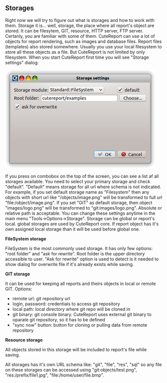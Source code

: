 Storages
------------
Right now we will try to figure out what is storages and how to work with them. Storage it is... well, storage, the place where all report's object are stored. It can be filesytem, GIT, resource, HTTP server, FTP server. Certanly, you are familiar with some of them. CuteReport can use a lot of objects for report rendering, such as images and database files. Report files (templates) also stored somewhere. Usually you use your local filesystem to store all these objects as a file. But CuteReport is not limited by only filesystem. When you start CuteReport first time you will see "Storage settings" dialog:

![StorageSettings]


If you press on combobox on the top of the screen, you can see a list af all storages available. You need to select your primary storage and check "default". "Default" means storage for all url where schema is not indicated. 
For example, if you set default storage name as "Filesystem" then any objects with short url like "/objects/image.png" will be transformed to full url "file:/object/image.png". If you set "GIT" as default storage, then object "images/logo.png" will be transformed to "git:images/logo.png". Absolute or relative path is acceptable.
You can change these settings anytime in the main menu "Tools->Options->Storage". Storage can be global or report's local. global storages are used by CuteReport core. If report object has it's own assigned local storage than it will be used before global one.

**FileSystem storage**

FileSystem is the most commonly used storage. It has only few options: "root folder" and "ask for rewrite". Root folder is the upper directory accessible to user. "Ask for rewrite" option is used to detect is it needed to show dialog for overwrite file if it's already exists while saving.

**GIT storage**

It can be used for keeping all reports and theirs objects in local or remote GIT. Options:
* remote url: git repository url
* login, password: credentials to access git repository
* local path: local directory where git repo will be cloned in
* git binary: git console binary. CuteReport uses external git binary to oparate git repository, so it has to be defined
* "sync now" button: button for cloning or pulling data from remote repository

**Resource storage**

All objects stored in this storage will be included to report's file while saving. 


All storages has it's own URL schema like: "git", "file", "res", "sql" so any file on these storages can be accessed using "git:objects/test.png", "res:/prefix/file1.jpg", "file:/home/user/file.bmp".


[StorageSettings]:../images/storage_dialog.png

